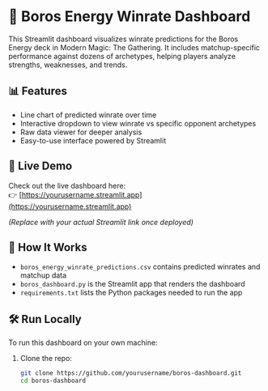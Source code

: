 # 🔴 Boros Energy Winrate Dashboard

This Streamlit dashboard visualizes winrate predictions for the Boros Energy deck in Modern Magic: The Gathering. It includes matchup-specific performance against dozens of archetypes, helping players analyze strengths, weaknesses, and trends.

## 📊 Features

- Line chart of predicted winrate over time
- Interactive dropdown to view winrate vs specific opponent archetypes
- Raw data viewer for deeper analysis
- Easy-to-use interface powered by Streamlit

## 🚀 Live Demo

Check out the live dashboard here:  
👉 [https://yourusername.streamlit.app](https://yourusername.streamlit.app)

*(Replace with your actual Streamlit link once deployed)*

## 🧠 How It Works

- `boros_energy_winrate_predictions.csv` contains predicted winrates and matchup data
- `boros_dashboard.py` is the Streamlit app that renders the dashboard
- `requirements.txt` lists the Python packages needed to run the app

## 🛠️ Run Locally

To run this dashboard on your own machine:

1. Clone the repo:
   ```bash
   git clone https://github.com/yourusername/boros-dashboard.git
   cd boros-dashboard
